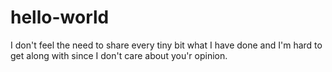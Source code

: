 # hello-world

I don't feel the need to share every tiny bit what I have done and
I'm hard to get along with since I don't care about you'r opinion.
